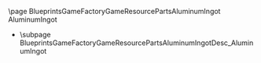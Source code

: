 \page BlueprintsGameFactoryGameResourcePartsAluminumIngot AluminumIngot
- \subpage BlueprintsGameFactoryGameResourcePartsAluminumIngotDesc_AluminumIngot
